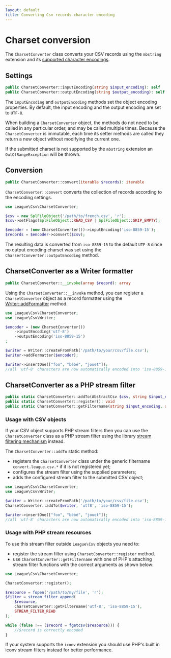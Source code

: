 ```yaml
---
layout: default
title: Converting Csv records character encoding
---
```


# Charset conversion

The `CharsetConverter` class converts your CSV records using the `mbstring` extension and its [supported character encodings](http://php.net/manual/en/mbstring.supported-encodings.php).

## Settings

```php
public CharsetConverter::inputEncoding(string $input_encoding): self
public CharsetConverter::outputEncoding(string $output_encoding): self
```

The `inputEncoding` and `outputEncoding` methods set the object encoding properties. By default, the input encoding and the output encoding are set to `UTF-8`.

When building a `CharsetConverter` object, the methods do not need to be called in any particular order, and may be called multiple times. Because the `CharsetConverter` is immutable, each time its setter methods are called they return a new object without modifying the current one.

<p class="message-warning">If the submitted charset is not supported by the <code>mbstring</code> extension an <code>OutOfRangeException</code> will be thrown.</p>

## Conversion

```php
public CharsetConverter::convert(iterable $records): iterable
```

`CharsetConverter::convert` converts the collection of records according to the encoding settings.

```php
use League\Csv\CharsetConverter;

$csv = new SplFileObject('/path/to/french.csv', 'r');
$csv->setFlags(SplFileObject::READ_CSV | SplFileObject::SKIP_EMPTY);

$encoder = (new CharsetConverter())->inputEncoding('iso-8859-15');
$records = $encoder->convert($csv);
```

The resulting data is converted from `iso-8859-15` to the default `UTF-8` since no output encoding charset was set using the `CharsertConverter::outputEncoding` method.

## CharsetConverter as a Writer formatter

```php
public CharsetConverter::__invoke(array $record): array
```

Using the `CharsetConverter::__invoke` method, you can register a `CharsetConverter` object as a record formatter using the [Writer::addFormatter](/9.0/writer/#record-formatter) method.

```php
use League\Csv\CharsetConverter;
use League\Csv\Writer;

$encoder = (new CharsetConverter())
    ->inputEncoding('utf-8')
    ->outputEncoding('iso-8859-15')
;

$writer = Writer::createFromPath('/path/to/your/csv/file.csv');
$writer->addFormatter($encoder);

$writer->insertOne(["foo", "bébé", "jouet"]);
//all 'utf-8' characters are now automatically encoded into 'iso-8859-15' charset
```

## CharsetConverter as a PHP stream filter

```php
public static CharsetConverter::addTo(AbstractCsv $csv, string $input_encoding, string $output_encoding): AbstractCsv
public static CharsetConverter::register(): void
public static CharsetConverter::getFiltername(string $input_encoding, string $output_encoding): string
```

### Usage with CSV objects

If your CSV object supports PHP stream filters then you can use the `CharsetConverter` class as a PHP stream filter using the library [stream filtering mechanism](/9.0/connections/filters/) instead.

The `CharsetConverter::addTo` static method:

- registers the `CharsetConverter` class under the generic filtername `convert.league.csv.*` if it is not registered yet;
- configures the stream filter using the supplied parameters;
- adds the configured stream filter to the submitted CSV object;

```php
use League\Csv\CharsetConverter;
use League\Csv\Writer;

$writer = Writer::createFromPath('/path/to/your/csv/file.csv');
CharsetConverter::addTo($writer, 'utf8', 'iso-8859-15');

$writer->insertOne(["foo", "bébé", "jouet"]);
//all 'utf-8' characters are now automatically encoded into 'iso-8859-15' charset
```

### Usage with PHP stream resources

To use this stream filter outside `League\Csv` objects you need to:

- register the stream filter using `CharsetConverter::register` method.
- use `CharsetConverter::getFiltername` with one of PHP's attaching stream filter functions with the correct arguments as shown below:

```php
use League\Csv\CharsetConverter;

CharsetConverter::register();

$resource = fopen('/path/to/my/file', 'r');
$filter = stream_filter_append(
    $resource,
    CharsetConverter::getFiltername('utf-8', 'iso-8859-15'),
    STREAM_FILTER_READ
);

while (false !== ($record = fgetcsv($resource))) {
    //$record is correctly encoded
}
```

<p class="message-info">If your system supports the <code>iconv</code> extension you should use PHP's built in iconv stream filters instead for better performance.</p>
